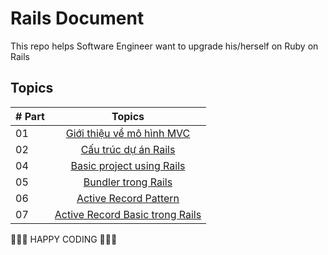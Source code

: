 # Rails Document

This repo helps Software Engineer want to upgrade his/herself on Ruby on Rails

## Topics

| # Part |                       Topics                        |
| ------ | :-------------------------------------------------: |
| 01     | [Giới thiệu về mô hình MVC](./mvc-preview/index.md) |
| 02     |              [Cấu trúc dự án Rails](./rails-structure/index.md)               |
| 04     |                 [Basic project using Rails](./basic-concept/index.md)                 |
| 05     |               [Bundler trong Rails]()               |
| 06     |              [Active Record Pattern]()              |
| 07     |         [Active Record Basic trong Rails]()         |

🧡🧡🧡 HAPPY CODING 🧡🧡🧡
